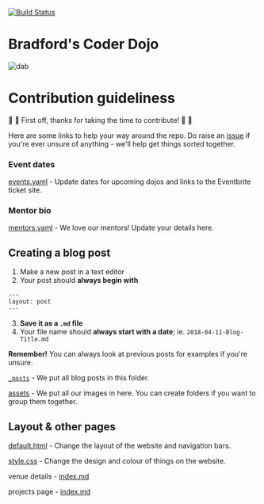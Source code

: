 [![Build Status](https://travis-ci.org/jonnymoo/jonnymoo.github.io.png)](https://travis-ci.org/jonnymoo/jonnymoo.github.io)

# Bradford's Coder Dojo

![dab](https://raw.githubusercontent.com/jonnymoo/jonnymoo.github.io/master/assets/dab.jpg)

# Contribution guideliness

:ghost: :tada: First off, thanks for taking the time to contribute! :tada: :ghost:

Here are some links to help your way around the repo. Do raise an [issue](https://github.com/jonnymoo/jonnymoo.github.io/issues) if you're ever unsure of anything - we'll help get things sorted together.

### Event dates

[events.yaml](https://github.com/jonnymoo/jonnymoo.github.io/blob/master/_data/events.yaml) - Update dates for upcoming dojos and links to the Eventbrite ticket site.


### Mentor bio

[mentors.yaml](https://github.com/jonnymoo/jonnymoo.github.io/blob/master/_data/mentors.yaml) - We love our mentors! Update your details here.


## Creating a blog post

1. Make a new post in a text editor
2. Your post should **always begin with**  
```
---  
layout: post  
---
```
3. **Save it as a ```.md``` file**
4. Your file name should **always start with a date**; ie. ```2018-04-11-Blog-Title.md```

**Remember!** You can always look at previous posts for examples if you're unsure.

[```_posts```](https://github.com/jonnymoo/jonnymoo.github.io/tree/master/_posts) - We put all blog posts in this folder.

[assets](https://github.com/jonnymoo/jonnymoo.github.io/tree/master/assets) - We put all our images in here. You can create folders if you want to group them together.


## Layout & other pages

[default.html](https://github.com/jonnymoo/jonnymoo.github.io/blob/master/_layouts/default.html) - Change the layout of the website and navigation bars.

[style.css](https://github.com/jonnymoo/jonnymoo.github.io/blob/master/css/style.css) - Change the design and colour of things on the website.


venue details - [index.md](https://github.com/jonnymoo/jonnymoo.github.io/blob/master/contact/index.md)

projects page - [index.md](https://github.com/jonnymoo/jonnymoo.github.io/blob/master/project/index.md)


